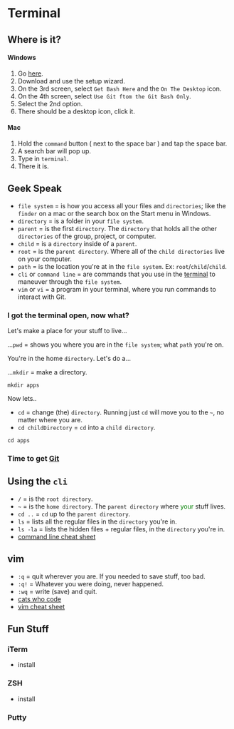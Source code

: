 # Terminal

## Where is it?
#### Windows
1. Go [here](http://git-scm.com/).
2. Download and use the setup wizard.
3. On the 3rd screen, select `Get Bash Here` and the `On The Desktop` icon.
4. On the 4th screen, select `Use Git ftom the Git Bash Only`.
5. Select the 2nd option.
6. There should be a desktop icon, click it.

#### Mac
1. Hold the `command` button ( next to the space bar ) and tap the space bar. 
2. A search bar will pop up.
3. Type in `terminal`.
4. There it is.


## Geek Speak
- `file system`             = is how you access all your files and `directories`; like the `finder` on a mac or the search box on the Start menu in Windows.
- `directory`               = is a folder in your `file system`.
- `parent`                  = is the first `directory`. The `directory` that holds all the other `directories` of the group, project, or computer.
- `child`                   = is a `directory` inside of a `parent`.
- `root`                    = is the `parent directory`. Where all of the `child directories` live on your computer.
- `path`                    = is the location you're at in the `file system`. Ex: `root`/`child`/`child`.
- `cli` or `command line`   = are commands that you use in the [terminal](../terminal/terminal.md) to maneuver through the `file system`.
- `vim` or `vi`             = a program in your terminal, where you run commands to interact with Git.

### I got the terminal open, now what?

Let's make a place for your stuff to live...

...`pwd` = shows you where you are in the `file system`; what `path` you're on.

You're in the home `directory`. Let's do a...

...`mkdir` = make a directory.

```
mkdir apps
```

Now lets..

- `cd` = change (the) `directory`. Running just `cd` will move you to the `~`, no matter where you are.
- `cd childDirectory` = `cd` into a `child directory`.

```
cd apps
```

### Time to get [Git](https://github.com/naviance/programmyTools/blob/master/git/git.md)

## Using the `cli`
- `/` = is the `root directory`.
- `~` = is the `home directory`. The `parent directory` where <span style="color: green;">your</span> stuff lives.
- `cd ..` = `cd` up to the `parent directory`.
- `ls` = lists all the regular files in the `directory` you're in.
- `ls -la` = lists the hidden files + regular files, in the `directory` you're in.
- [command line cheat sheet](http://linuxcommand.org/lc3_lts0010.php)

## vim
- `:q`  = quit wherever you are. If you needed to save stuff, too bad.
- `:q!` = Whatever you were doing, never happened.
- `:wq` = write (save) and quit.
- [cats who code](http://www.catswhocode.com/blog/100-vim-commands-every-programmer-should-know)
- [vim cheat sheet](http://www.fprintf.net/vimCheatSheet.html)

## Fun Stuff
### iTerm
- install

### ZSH
- install

### Putty